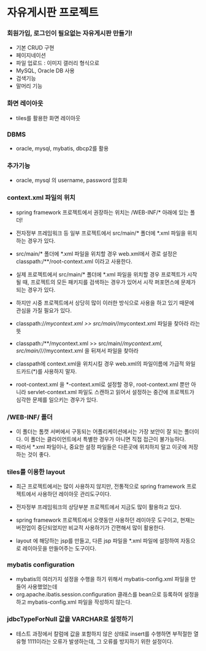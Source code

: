 # 자유게시판 프로젝트

### 회원가입, 로그인이 필요없는 자유게시판 만들기!
* 기본 CRUD 구현
* 페이지네이션
* 파일 업로드 : 이미지 갤러리 형식으로 
* MySQL, Oracle DB 사용
* 검색기능
* 말머리 기능

### 화면 레이아웃
* tiles를 활용한 화면 레이아웃

### DBMS
* oracle, mysql, mybatis, dbcp2를 활용

### 추가기능
* oracle, mysql 의 username, password 암호화

### context.xml 파일의 위치
* spring framework 프로젝트에서 권장하는 위치는 /WEB-INF/* 아래에 있는 폴더!
* 전자정부 프레임워크 등 일부 프로젝트에서 src/main/* 폴더에 *.xml 파일을 위치하는 경우가 있다. 
* src/main/* 폴더에 *.xml 파일을 위치할 경우 web.xml에서 경로 설정은 classpath:/**/root-context.xml 이라고 사용한다. 
* 실제 프로젝트에서 src/main/* 폴더에 *.xml 파일을 위치할 경우 프로젝트가 시작될 때, 프로젝트의 모든 패키지를 검색하는 경우가 있어서
  시작 퍼포먼스에 문제가 되는 경우가 있다. 
* 하지만 시중 프로젝트에서 상당히 많이 이러한 방식으로 사용을 하고 있기 때문에 관심을 가질 필요가 있다.

* classpath:/*/mycontext.xml >> src/main/*/mycontext.xml 파일을 찾아라 라는 뜻
* classpath:/**/mycontext.xml >> src/main/*/mycontext.xml, src/main/*/*/*/mycontext.xml 을 뒤져서 파일을 찾아라

* classpath에 context.xml을 위치시킬 경우 web.xml의 파일이름에 가급적 와일드카드(*)를 사용하지 말자.
* root-context.xml 을 *-context.xml로 설정할 경우, root-context.xml 뿐만 아니라 servlet-context.xml 파일도 스캔하고 읽어서
  설정하는 중간에 프로젝트가 심각한 문제를 일으키는 경우가 있다. 

### /WEB-INF/ 폴더
* 이 폴더는 톰캣 서버에서 구동되는 어플리케이션에서는 가장 보안이 잘 되는 폴더이다.
  이 폴더는 클라이언트에서 특별한 경우가 아니면 직접 접근이 불가능하다.
* 따라서 *.xml 파일이나, 중요한 설정 파일들은 다른곳에 위치하지 말고 이곳에 저장하는 것이 좋다. 

### tiles를 이용한 layout
* 최근 프로젝트에서는 많이 사용하지 않지만, 전통적으로 spring framework 프로젝트에서 사용하던
  레이아웃 관리도구이다. 
* 전자정부 프레임워크의 상당부분 프로젝트에서 지금도 많이 활용하고 있다. 
* spring framework 프로젝트에서 오랫동안 사용하던 레이아웃 도구이고, 현재는 버전업이 중단되었지만 비교적 사용하기가 간편해서
  많이 활용한다. 
  
* layout 에 해당하는 jsp를 만들고, 다른 jsp 파일을 *.xml 파일에 설정하여 자동으로 레이아웃을 만들어주는 도구이다. 
  
### mybatis configuration
* mybatis의 여러가지 설정을 수행을 하기 위해서 mybatis-config.xml 파일을 만들어 사용했었는데 
* org.apache.ibatis.session.configuration 클래스를 bean으로 등록하여 설정을 하고 mybatis-config.xml 파일을 작성하지 않는다.

### jdbcTypeForNull 값을 VARCHAR로 설정하기
* 테스트 과정에서 칼럼에 값을 포함하지 않은 상태로 insert를 수행하면 
  부적절한 열유형 1111이라는 오류가 발생하는데, 그 오류를 방지하기 위한 설정이다. 
<property name="configuration">
      		<bean class="org.apache.ibatis.session.Configuration">
      			<property name="jdbcTypeForNull" value="VARCHAR"/>
      		</bean>
</property>
      



  
 






